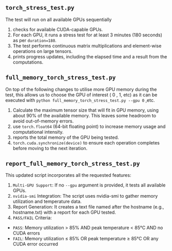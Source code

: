 ## `torch_stress_test.py`

The test will run on all available GPUs sequentially

1. checks for available CUDA-capable GPUs.
2. For each GPU, it runs a stress test for at least 3 minutes (180 seconds) as per `duration=180`.
3. The test performs continuous matrix multiplications and element-wise operations on large tensors.
4. prints progress updates, including the elapsed time and a result from the computations.

## `full_memory_torch_stress_test.py`

On top of the following changes to utilise more GPU memory during the test, this allows us to choose the GPU of interest ( 0 , 1, etc) as it can be executed with `python full_memory_torch_stress_test.py --gpu 0`   ,etc. 

1. Calculate the maximum tensor size that will fit in GPU memory, using about 90% of the available memory. This leaves some headroom to avoid out-of-memory errors.
2. use `torch.float64` (64-bit floating point) to increase memory usage and computational intensity.
3. reports the total memory of the GPU being tested.
4. `torch.cuda.synchronize(device)` to ensure each operation completes before moving to the next iteration.


## `report_full_memory_torch_stress_test.py`

This updated script incorporates all the requested features:

1. `Multi-GPU Support`: If no `--gpu` argument is provided, it tests all available GPUs.
2. `nvidia-smi` Integration: The script uses nvidia-smi to gather memory utilization and temperature data.
3. Report Generation: It creates a text file named after the hostname (e.g., hostname.txt) with a report for each GPU tested.
4. `PASS/FAIL` Criteria:
  - `PASS`: Memory utilization > 85% AND peak temperature < 85°C AND no CUDA errors
  - `FAIL`: Memory utilization ≤ 85% OR peak temperature ≥ 85°C OR any CUDA error occurred